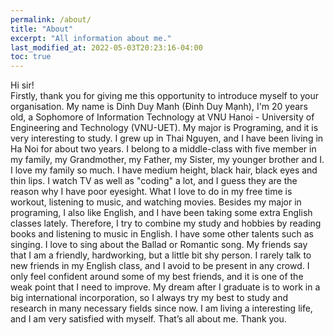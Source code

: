 ```yaml
---
permalink: /about/
title: "About"
excerpt: "All information about me."
last_modified_at: 2022-05-03T20:23:16-04:00
toc: true
---
```


Hi sir!</br>
Firstly, thank you for giving me this opportunity to introduce myself to your organisation.
My name is Dinh Duy Manh (Đinh Duy Mạnh), I'm 20 years old, a Sophomore of Information Technology at VNU Hanoi - University of Engineering and Technology (VNU-UET). My major is Programing, and it is very interesting to study. I grew up in Thai Nguyen, and I have been living in Ha Noi for about two years. I belong to a middle-class with five member in my family, my Grandmother, my Father, my Sister, my younger brother and I. I love my family so much.  I have medium height, black hair, black eyes and thin lips. I watch TV as well as "coding" a lot, and I guess they are the reason why I have poor eyesight. What I love to do in my free time is workout, listening to music, and watching movies. Besides my major in programing, I also like English, and I have been taking some extra English classes lately. Therefore, I try to combine my study and hobbies by reading books and listening to music in English. I have some other talents such as singing. I love to sing about the Ballad or Romantic song. My friends say that I am a friendly, hardworking, but a little bit shy person. I rarely talk to new friends in my English class, and I avoid to be present in any crowd. I only feel confident around some of my best friends, and it is one of the weak point that I need to improve. My dream after I graduate is to work in a big international incorporation, so I always try my best to study and research in many necessary fields since now. I am living a interesting life, and I am very satisfied with myself. That’s all about me. Thank you.

